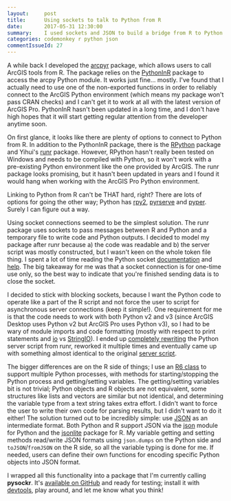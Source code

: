 ```yaml
---
layout:     post
title:      Using sockets to talk to Python from R
date:       2017-05-31 12:30:00
summary:    I used sockets and JSON to build a bridge from R to Python.
categories: codemonkey r python json
commentIssueId: 27
---
```


A while back I developed the [arcpyr](https://github.com/mkoohafkan/arcpyr) 
package, which allows users to call ArcGIS tools from R. The package relies 
on the [PythonInR](https://cran.r-project.org/package=PythonInR) package to 
access the arcpy Python module. It works just fine... mostly. I've found 
that I actually need to use one of the non-exported functions in order to
reliably connect to the ArcGIS Python environment (which means my package 
won't pass CRAN checks) and I can't get it to work at all with the latest
version of ArcGIS Pro. PythonInR hasn't been updated in a long time, and
I don't have high hopes that it will start getting regular attention from 
the developer anytime soon.

On first glance, it looks like there are plenty of options to connect to
Python from R. In addition to the PythonInR package, there is the 
[RPython](https://cran.r-project.org/package=rPython) package and Yihui's 
[runr](https://github.com/yihui/runr) package. However, RPython hasn't 
really been tested on Windows and needs to be compiled with Python, so it
won't work with a pre-existing Python environment like the one provided by 
ArcGIS. The runr package looks promising, but it hasn't been updated in
years and I found it would hang when working with the ArcGIS Pro Python
environment.

Linking to Python from R can't be THAT hard, right? There are lots of options
for going the other way; Python has [rpy2](https://rpy2.bitbucket.io), 
[pyrserve](https://pypi.python.org/pypi/pyRserve) and
[pyper](https://pypi.python.org/pypi/PypeR/1.1.0). Surely I can figure out a way.

Using socket connections seemed to be the simplest solution. The runr
package uses sockets to pass messages between R and Python and a 
temporary file to write code and Python outputs. I decided to model
my package after runr because a) the code was readable and b) the server
script was mostly constructed, but I wasn't keen on the whole token file
thing. I spent a lot of time reading the Python socket
[documentation](https://docs.python.org/3/library/socket.html) and
[help](https://docs.python.org/2/howto/sockets.html). The big takeaway for me
was that a socket connection is for one-time use only, so the best way to 
indicate that you're finished sending data is to close the socket. 

I decided to stick with blocking sockets, because I want the Python code to
operate like a part of the R script and not force the user to script for
asynchronous server connections (keep it simple!). One requirement for me 
is that the code needs to work with both Python v2 and v3 (since ArcGIS Desktop
uses Python v2 but ArcGIS Pro uses Python v3), so I had to be wary 
of module imports and code formatting (mostly with respect to 
print statements and [io](https://docs.python.org/3/library/io.html) vs
[StringIO](https://docs.python.org/2/library/stringio.html)). I ended up 
[completely rewriting](https://github.com/mkoohafkan/pysockr/blob/master/inst/py-src/server.py) 
the Python server script from runr, reworked it multiple times and 
eventually came up with something almost identical to the original 
[server script](https://github.com/yihui/runr/blob/master/inst/lang/python_socket.py). 

The bigger differences are on the R side of things; I use an 
[R6 class](https://cran.r-project.org/web/packages/R6/vignettes/Introduction.html) 
to support multiple Python processes, with methods for 
starting/stopping the Python process and getting/setting variables.
The getting/setting variables bit is not trivial;
Python objects and R objects are not equivalent, some structures like lists and
vectors are similar but not identical, and determining the variable type from
a text string takes
extra effort. I didn't want to force the user to write their own code for parsing
results, but I didn't want to do it either! The solution turned out to be 
incredibly simple: use [JSON](https://www.json.org) as an intermediate format. 
Both Python and R support JSON via the 
[json](https://docs.python.org/3/library/json.html) module for Python and the 
[jsonlite](https://cran.r-project.org/package=jsonlite) package for R. My 
variable getting  and setting methods read/write JSON formats using `json.dumps` 
on the Python side and `toJSON`/`fromJSON` on the R side, so all the variable 
typing is done for me. If needed, users can define their own functions for 
encoding specific Python objects into JSON format.

I wrapped all this functionality into a package that I'm currently calling 
**pysockr**. It's [available on GitHub](https://github.com/mkoohafkan/pysockr) and ready for
testing; install it with [devtools](https://cran.r-project.org/package=devtools), play around, 
and let me know what you think!
